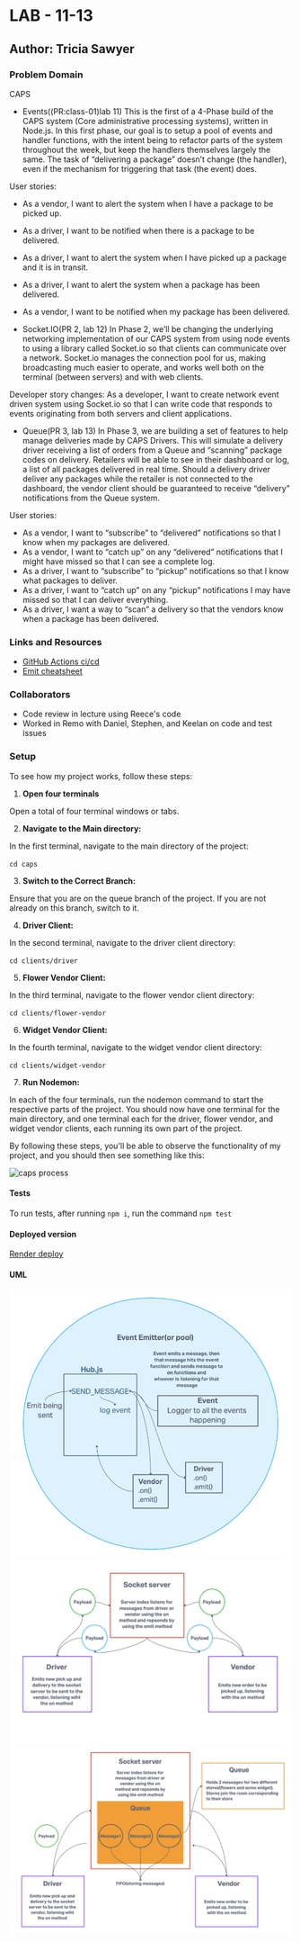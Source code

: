 # LAB - 11-13

## Author: Tricia Sawyer

### Problem Domain

CAPS

- Events((PR:class-01)lab 11)
This is the first of a 4-Phase build of the CAPS system (Core administrative processing systems), written in Node.js. In this first phase, our goal is to setup a pool of events and handler functions, with the intent being to refactor parts of the system throughout the week, but keep the handlers themselves largely the same. The task of “delivering a package” doesn’t change (the handler), even if the mechanism for triggering that task (the event) does.

User stories:

- As a vendor, I want to alert the system when I have a package to be picked up.
- As a driver, I want to be notified when there is a package to be delivered.
- As a driver, I want to alert the system when I have picked up a package and it is in transit.
- As a driver, I want to alert the system when a package has been delivered.
- As a vendor, I want to be notified when my package has been delivered.

- Socket.IO(PR 2, lab 12)
In Phase 2, we’ll be changing the underlying networking implementation of our CAPS system from using node events to using a library called Socket.io so that clients can communicate over a network. Socket.io manages the connection pool for us, making broadcasting much easier to operate, and works well both on the terminal (between servers) and with web clients.

Developer story changes:
As a developer, I want to create network event driven system using Socket.io so that I can write code that responds to events originating from both servers and client applications.

- Queue(PR 3, lab 13)
In Phase 3, we are building a set of features to help manage deliveries made by CAPS Drivers. This will simulate a delivery driver receiving a list of orders from a Queue and “scanning” package codes on delivery. Retailers will be able to see in their dashboard or log, a list of all packages delivered in real time. Should a delivery driver deliver any packages while the retailer is not connected to the dashboard, the vendor client should be guaranteed to receive “delivery” notifications from the Queue system.

User stories:

- As a vendor, I want to “subscribe” to “delivered” notifications so that I know when my packages are delivered.
- As a vendor, I want to “catch up” on any “delivered” notifications that I might have missed so that I can see a complete log.
- As a driver, I want to “subscribe” to “pickup” notifications so that I know what packages to deliver.
- As a driver, I want to “catch up” on any “pickup” notifications I may have missed so that I can deliver everything.
- As a driver, I want a way to “scan” a delivery so that the vendors know when a package has been delivered.

### Links and Resources

- [GitHub Actions ci/cd](https://github.com/triciasawyer/caps/actions)
- [Emit cheatsheet](https://socket.io/docs/v3/emit-cheatsheet/)

### Collaborators

- Code review in lecture using Reece's code
- Worked in Remo with Daniel, Stephen, and Keelan on code and test issues

### Setup

To see how my project works, follow these steps:

1. **Open four terminals**

Open a total of four terminal windows or tabs.

2. **Navigate to the Main directory:**

In the first terminal, navigate to the main directory of the project:

`cd caps`

3. **Switch to the Correct Branch:**

Ensure that you are on the queue branch of the project. If you are not already on this branch, switch to it.

4. **Driver Client:**

In the second terminal, navigate to the driver client directory:

`cd clients/driver`

5. **Flower Vendor Client:**

In the third terminal, navigate to the flower vendor client directory:

`cd clients/flower-vendor`

6. **Widget Vendor Client:**

In the fourth terminal, navigate to the widget vendor client directory:

`cd clients/widget-vendor`

7. **Run Nodemon:**

In each of the four terminals, run the nodemon command to start the respective parts of the project. You should now have one terminal for the main directory, and one terminal each for the driver, flower vendor, and widget vendor clients, each running its own part of the project.

By following these steps, you'll be able to observe the functionality of my project, and you should then see something like this:

![caps process](./assets/caps-process.png)

#### Tests

To run tests, after running `npm i`, run the command `npm test`

#### Deployed version

[Render deploy](https://caps-dev.onrender.com)

#### UML

![UML](./assets/lab11-UML.png)
![UML](./assets/lab12-UML.png)
![UML](./assets/lab13-UML.png)
